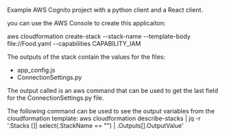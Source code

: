 Example AWS Cognito project with a python client and a React client.


you can use the AWS Console to create this applicaiton:

aws cloudformation create-stack --stack-name <stackname> --template-body file://Food.yaml --capabilities CAPABILITY_IAM

The outputs of the stack contain the values for the files:
* app_config.js
* ConnectionSettings.py

The output called <secretcommand> is an aws command that can be used to get the last field for the ConnectionSettings.py file.

The following command can be used to see the output variables from the cloudformation template:
aws cloudformation describe-stacks | jq -r '.Stacks []| select(.StackName == "<stackname>") | .Outputs[].OutputValue'
